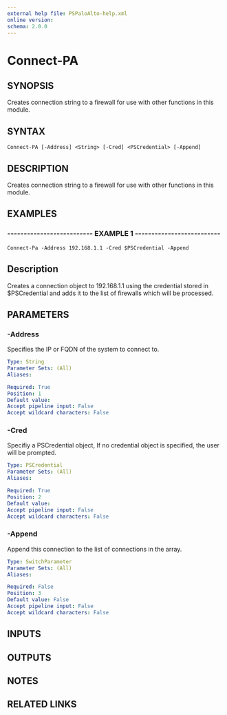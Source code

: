 ```yaml
---
external help file: PSPaloAlto-help.xml
online version: 
schema: 2.0.0
---
```


# Connect-PA
## SYNOPSIS
Creates connection string to a firewall for use with other functions in this module.

## SYNTAX

```
Connect-PA [-Address] <String> [-Cred] <PSCredential> [-Append]
```

## DESCRIPTION
Creates connection string to a firewall for use with other functions in this module.

## EXAMPLES

### -------------------------- EXAMPLE 1 --------------------------
```
Connect-Pa -Address 192.168.1.1 -Cred $PSCredential -Append
```

Description
-----------
Creates a connection object to 192.168.1.1 using the credential stored in $PSCredential and adds it to the list of firewalls which will be processed.

## PARAMETERS

### -Address
Specifies the IP or FQDN of the system to connect to.

```yaml
Type: String
Parameter Sets: (All)
Aliases: 

Required: True
Position: 1
Default value: 
Accept pipeline input: False
Accept wildcard characters: False
```

### -Cred
Specifiy a PSCredential object, If no credential object is specified, the user will be prompted.

```yaml
Type: PSCredential
Parameter Sets: (All)
Aliases: 

Required: True
Position: 2
Default value: 
Accept pipeline input: False
Accept wildcard characters: False
```

### -Append
Append this connection to the list of connections in the array.

```yaml
Type: SwitchParameter
Parameter Sets: (All)
Aliases: 

Required: False
Position: 3
Default value: False
Accept pipeline input: False
Accept wildcard characters: False
```

## INPUTS

## OUTPUTS

## NOTES

## RELATED LINKS

